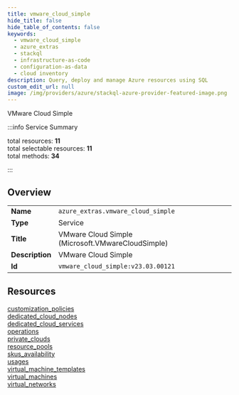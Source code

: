 ```yaml
---
title: vmware_cloud_simple
hide_title: false
hide_table_of_contents: false
keywords:
  - vmware_cloud_simple
  - azure_extras
  - stackql
  - infrastructure-as-code
  - configuration-as-data
  - cloud inventory
description: Query, deploy and manage Azure resources using SQL
custom_edit_url: null
image: /img/providers/azure/stackql-azure-provider-featured-image.png
---
```

VMware Cloud Simple  
    
:::info Service Summary

<div class="row">
<div class="providerDocColumn">
<span>total resources:&nbsp;<b>11</b></span><br />
<span>total selectable resources:&nbsp;<b>11</b></span><br />
<span>total methods:&nbsp;<b>34</b></span><br />
</div>
</div>

:::

## Overview
<table><tbody>
<tr><td><b>Name</b></td><td><code>azure_extras.vmware_cloud_simple</code></td></tr>
<tr><td><b>Type</b></td><td>Service</td></tr>
<tr><td><b>Title</b></td><td>VMware Cloud Simple (Microsoft.VMwareCloudSimple)</td></tr>
<tr><td><b>Description</b></td><td>VMware Cloud Simple</td></tr>
<tr><td><b>Id</b></td><td><code>vmware_cloud_simple:v23.03.00121</code></td></tr>
</tbody></table>

## Resources
<div class="row">
<div class="providerDocColumn">
<a href="/providers/azure_extras/vmware_cloud_simple/customization_policies/">customization_policies</a><br />
<a href="/providers/azure_extras/vmware_cloud_simple/dedicated_cloud_nodes/">dedicated_cloud_nodes</a><br />
<a href="/providers/azure_extras/vmware_cloud_simple/dedicated_cloud_services/">dedicated_cloud_services</a><br />
<a href="/providers/azure_extras/vmware_cloud_simple/operations/">operations</a><br />
<a href="/providers/azure_extras/vmware_cloud_simple/private_clouds/">private_clouds</a><br />
<a href="/providers/azure_extras/vmware_cloud_simple/resource_pools/">resource_pools</a><br />
</div>
<div class="providerDocColumn">
<a href="/providers/azure_extras/vmware_cloud_simple/skus_availability/">skus_availability</a><br />
<a href="/providers/azure_extras/vmware_cloud_simple/usages/">usages</a><br />
<a href="/providers/azure_extras/vmware_cloud_simple/virtual_machine_templates/">virtual_machine_templates</a><br />
<a href="/providers/azure_extras/vmware_cloud_simple/virtual_machines/">virtual_machines</a><br />
<a href="/providers/azure_extras/vmware_cloud_simple/virtual_networks/">virtual_networks</a><br />
</div>
</div>
